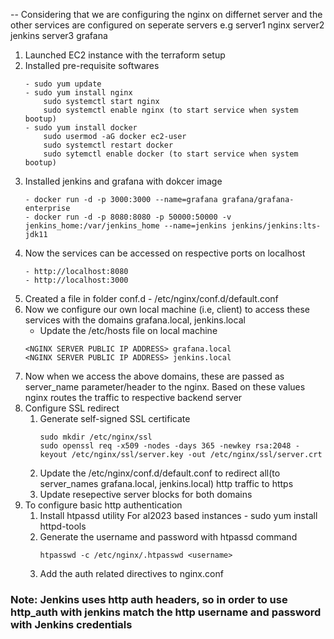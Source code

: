 -- 
Considering that we are configuring the nginx on differnet server and the other services are configured on seperate servers
e.g server1 nginx
    server2 jenkins
    server3 grafana

1. Launched EC2 instance with the terraform setup
2. Installed pre-requisite softwares
    ```
    - sudo yum update
    - sudo yum install nginx
        sudo systemctl start nginx
        sudo systemctl enable nginx (to start service when system bootup)
    - sudo yum install docker
        sudo usermod -aG docker ec2-user
        sudo systemctl restart docker
        sudo sytemctl enable docker (to start service when system bootup)
    ```
3. Installed jenkins and grafana with dokcer image
    ```
    - docker run -d -p 3000:3000 --name=grafana grafana/grafana-enterprise
    - docker run -d -p 8080:8080 -p 50000:50000 -v jenkins_home:/var/jenkins_home --name=jenkins jenkins/jenkins:lts-jdk11
    ```
4. Now the services can be accessed on respective ports on localhost
    ```
    - http://localhost:8080
    - http://localhost:3000
    ```
5. Created a file in folder conf.d - /etc/nginx/conf.d/default.conf
6. Now we configure our own local machine (i.e, client) to access these services with the domains grafana.local, jenkins.local
    - Update the /etc/hosts file on local machine
    ```
    <NGINX SERVER PUBLIC IP ADDRESS> grafana.local
    <NGINX SERVER PUBLIC IP ADDRESS> jenkins.local

7. Now when we access the above domains, these are passed as server_name parameter/header to the nginx. Based on these values nginx routes the traffic to respective backend server
8. Configure SSL redirect
    1. Generate self-signed SSL certificate 
        ```
        sudo mkdir /etc/nginx/ssl
        sudo openssl req -x509 -nodes -days 365 -newkey rsa:2048 -keyout /etc/nginx/ssl/server.key -out /etc/nginx/ssl/server.crt
        ```
    2. Update the /etc/nginx/conf.d/default.conf to redirect all(to server_names grafana.local, jenkins.local) http traffic to https
    3. Update resepective server blocks for both domains
9. To configure basic http authentication
    1. Install htpassd utility
        For al2023 based instances - sudo yum install httpd-tools
    2. Generate the username and password with htpassd command
        ```
        htpasswd -c /etc/nginx/.htpasswd <username>
        ```
    3. Add the auth related directives to nginx.conf
### Note:   Jenkins uses http auth headers, so in order to use http_auth with jenkins match the http username and password with Jenkins credentials

